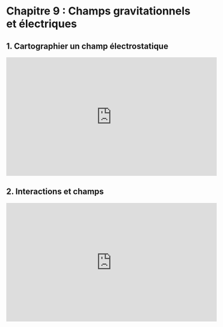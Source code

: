 # Chapitre 9 : Champs gravitationnels et électriques



## 1. Cartographier un champ électrostatique

<iframe width="560" height="315" src="https://www.youtube.com/embed/CBFBDK7tHvU?si=cmcWjUtiHu7Hz9IT" title="YouTube video player" frameborder="0" allow="accelerometer; autoplay; clipboard-write; encrypted-media; gyroscope; picture-in-picture; web-share" referrerpolicy="strict-origin-when-cross-origin" allowfullscreen></iframe>

## 2. Interactions et champs

<iframe width="560" height="315" src="https://www.youtube.com/embed/fDh7FH80EBw?si=gCJQRhZAB3XPJj59" title="YouTube video player" frameborder="0" allow="accelerometer; autoplay; clipboard-write; encrypted-media; gyroscope; picture-in-picture; web-share" referrerpolicy="strict-origin-when-cross-origin" allowfullscreen></iframe>




